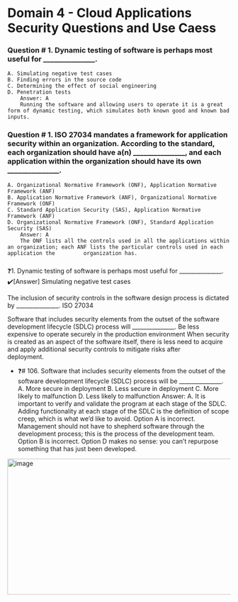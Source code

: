 # Domain 4 - Cloud Applications Security Questions and Use Caess

### Question # 1. Dynamic testing of software is perhaps most useful for _______________.  
	A. Simulating negative test cases  
	B. Finding errors in the source code  
	C. Determining the effect of social engineering  
	D. Penetration tests  
		Answer: A  
		Running the software and allowing users to operate it is a great form of dynamic testing, which simulates both known good and known bad inputs.  

### Question # 1. ISO 27034 mandates a framework for application security within an organization. According to the standard, each organization should have a(n) _______________, and each application within the organization should have its own _______________.  
	A. Organizational Normative Framework (ONF), Application Normative Framework (ANF)  
	B. Application Normative Framework (ANF), Organizational Normative Framework (ONF)  
	C. Standard Application Security (SAS), Application Normative Framework (ANF)  
	D. Organizational Normative Framework (ONF), Standard Application Security (SAS)  
 		Answer: A
   		The ONF lists all the controls used in all the applications within an organization; each ANF lists the particular controls used in each application the 		organization has.
###


❓1. Dynamic testing of software is perhaps most useful for _______________.
✔️[Answer] Simulating negative test cases

 The inclusion of security controls in the software design process is dictated by _______________.
 ISO 27034

 Software that includes security elements from the outset of the software development lifecycle (SDLC) process will _______________.
 Be less expensive to operate securely in the production environment
 When security is created as an aspect of the software itself, there is less need to acquire and apply additional security controls to mitigate risks after  
 deployment.


- ❓# 106. Software that includes security elements from the outset of the software development lifecycle (SDLC) process will be _______________.
		A. More secure in deployment
  		B. Less secure in deployment
  		C. More likely to malfunction
		D. Less likely to malfunction
Answer:
A. It is important to verify and validate the program at each stage of the SDLC.
Adding functionality at each stage of the SDLC is the definition of scope creep, which is what we’d like to avoid. Option A is incorrect.
Management should not have to shepherd software through the development process; this is the process of the development team. Option B is incorrect.
Option D makes no sense: you can’t repurpose something that has just been developed.
<img width="1148" height="307" alt="image" src="https://github.com/user-attachments/assets/db45347c-4c26-4367-801e-176f8e2ab370" />

